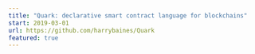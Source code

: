 ```yaml
---
title: "Quark: declarative smart contract language for blockchains"
start: 2019-03-01
url: https://github.com/harrybaines/Quark
featured: true
---
```


